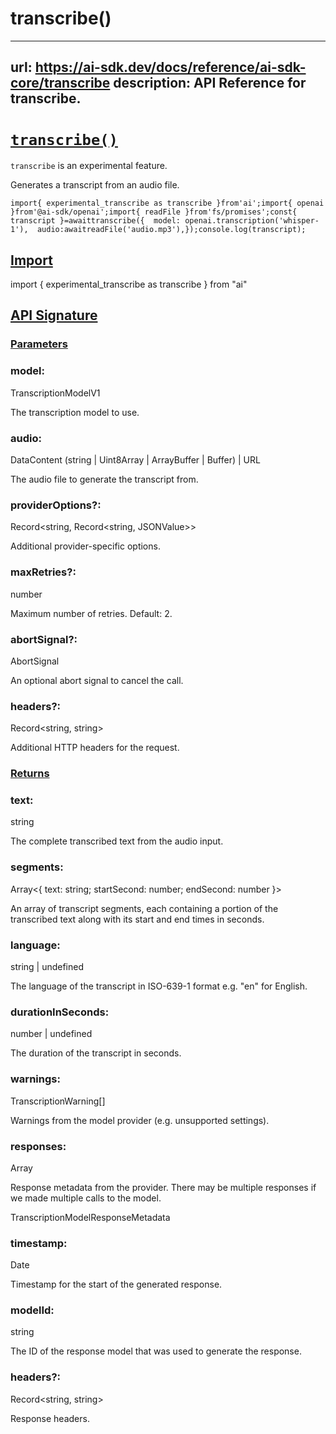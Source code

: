 # transcribe()


---
url: https://ai-sdk.dev/docs/reference/ai-sdk-core/transcribe
description: API Reference for transcribe.
---


# [`transcribe()`](#transcribe)


`transcribe` is an experimental feature.

Generates a transcript from an audio file.

```
import{ experimental_transcribe as transcribe }from'ai';import{ openai }from'@ai-sdk/openai';import{ readFile }from'fs/promises';const{ transcript }=awaittranscribe({  model: openai.transcription('whisper-1'),  audio:awaitreadFile('audio.mp3'),});console.log(transcript);
```


## [Import](#import)


import { experimental\_transcribe as transcribe } from "ai"


## [API Signature](#api-signature)



### [Parameters](#parameters)



### model:


TranscriptionModelV1

The transcription model to use.


### audio:


DataContent (string | Uint8Array | ArrayBuffer | Buffer) | URL

The audio file to generate the transcript from.


### providerOptions?:


Record<string, Record<string, JSONValue>>

Additional provider-specific options.


### maxRetries?:


number

Maximum number of retries. Default: 2.


### abortSignal?:


AbortSignal

An optional abort signal to cancel the call.


### headers?:


Record<string, string>

Additional HTTP headers for the request.


### [Returns](#returns)



### text:


string

The complete transcribed text from the audio input.


### segments:


Array<{ text: string; startSecond: number; endSecond: number }>

An array of transcript segments, each containing a portion of the transcribed text along with its start and end times in seconds.


### language:


string | undefined

The language of the transcript in ISO-639-1 format e.g. "en" for English.


### durationInSeconds:


number | undefined

The duration of the transcript in seconds.


### warnings:


TranscriptionWarning\[\]

Warnings from the model provider (e.g. unsupported settings).


### responses:


Array<TranscriptionModelResponseMetadata>

Response metadata from the provider. There may be multiple responses if we made multiple calls to the model.

TranscriptionModelResponseMetadata


### timestamp:


Date

Timestamp for the start of the generated response.


### modelId:


string

The ID of the response model that was used to generate the response.


### headers?:


Record<string, string>

Response headers.
